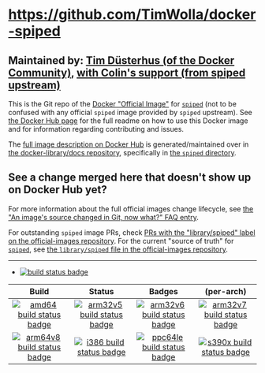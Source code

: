 # https://github.com/TimWolla/docker-spiped

## Maintained by: [Tim Düsterhus (of the Docker Community)](https://github.com/TimWolla/docker-spiped), [with Colin's support (from spiped upstream)](https://github.com/docker-library/official-images/pull/1714#issuecomment-219556607)

This is the Git repo of the [Docker "Official Image"](https://github.com/docker-library/official-images#what-are-official-images) for [`spiped`](https://hub.docker.com/_/spiped/) (not to be confused with any official `spiped` image provided by `spiped` upstream). See [the Docker Hub page](https://hub.docker.com/_/spiped/) for the full readme on how to use this Docker image and for information regarding contributing and issues.

The [full image description on Docker Hub](https://hub.docker.com/_/spiped/) is generated/maintained over in [the docker-library/docs repository](https://github.com/docker-library/docs), specifically in [the `spiped` directory](https://github.com/docker-library/docs/tree/master/spiped).

## See a change merged here that doesn't show up on Docker Hub yet?

For more information about the full official images change lifecycle, see [the "An image's source changed in Git, now what?" FAQ entry](https://github.com/docker-library/faq#an-images-source-changed-in-git-now-what).

For outstanding `spiped` image PRs, check [PRs with the "library/spiped" label on the official-images repository](https://github.com/docker-library/official-images/labels/library%2Fspiped). For the current "source of truth" for [`spiped`](https://hub.docker.com/_/spiped/), see [the `library/spiped` file in the official-images repository](https://github.com/docker-library/official-images/blob/master/library/spiped).

---

-	[![build status badge](https://img.shields.io/travis/TimWolla/docker-spiped/master.svg?label=Travis%20CI)](https://travis-ci.org/TimWolla/docker-spiped/branches)

| Build | Status | Badges | (per-arch) |
|:-:|:-:|:-:|:-:|
| [![amd64 build status badge](https://img.shields.io/jenkins/s/https/doi-janky.infosiftr.net/job/multiarch/job/amd64/job/spiped.svg?label=amd64)](https://doi-janky.infosiftr.net/job/multiarch/job/amd64/job/spiped) | [![arm32v5 build status badge](https://img.shields.io/jenkins/s/https/doi-janky.infosiftr.net/job/multiarch/job/arm32v5/job/spiped.svg?label=arm32v5)](https://doi-janky.infosiftr.net/job/multiarch/job/arm32v5/job/spiped) | [![arm32v6 build status badge](https://img.shields.io/jenkins/s/https/doi-janky.infosiftr.net/job/multiarch/job/arm32v6/job/spiped.svg?label=arm32v6)](https://doi-janky.infosiftr.net/job/multiarch/job/arm32v6/job/spiped) | [![arm32v7 build status badge](https://img.shields.io/jenkins/s/https/doi-janky.infosiftr.net/job/multiarch/job/arm32v7/job/spiped.svg?label=arm32v7)](https://doi-janky.infosiftr.net/job/multiarch/job/arm32v7/job/spiped) |
| [![arm64v8 build status badge](https://img.shields.io/jenkins/s/https/doi-janky.infosiftr.net/job/multiarch/job/arm64v8/job/spiped.svg?label=arm64v8)](https://doi-janky.infosiftr.net/job/multiarch/job/arm64v8/job/spiped) | [![i386 build status badge](https://img.shields.io/jenkins/s/https/doi-janky.infosiftr.net/job/multiarch/job/i386/job/spiped.svg?label=i386)](https://doi-janky.infosiftr.net/job/multiarch/job/i386/job/spiped) | [![ppc64le build status badge](https://img.shields.io/jenkins/s/https/doi-janky.infosiftr.net/job/multiarch/job/ppc64le/job/spiped.svg?label=ppc64le)](https://doi-janky.infosiftr.net/job/multiarch/job/ppc64le/job/spiped) | [![s390x build status badge](https://img.shields.io/jenkins/s/https/doi-janky.infosiftr.net/job/multiarch/job/s390x/job/spiped.svg?label=s390x)](https://doi-janky.infosiftr.net/job/multiarch/job/s390x/job/spiped) |

<!-- THIS FILE IS GENERATED BY https://github.com/docker-library/docs/blob/master/generate-repo-stub-readme.sh -->
